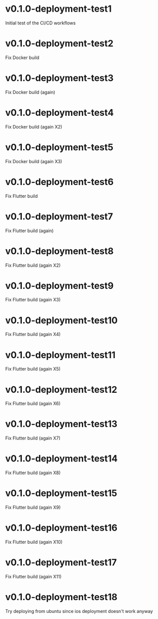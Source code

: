 # v0.1.0-deployment-test1
Initial test of the CI/CD workflows

# v0.1.0-deployment-test2
Fix Docker build

# v0.1.0-deployment-test3
Fix Docker build (again)

# v0.1.0-deployment-test4
Fix Docker build (again X2)

# v0.1.0-deployment-test5
Fix Docker build (again X3)

# v0.1.0-deployment-test6
Fix Flutter build

# v0.1.0-deployment-test7
Fix Flutter build (again)

# v0.1.0-deployment-test8
Fix Flutter build (again X2)

# v0.1.0-deployment-test9
Fix Flutter build (again X3)

# v0.1.0-deployment-test10
Fix Flutter build (again X4)

# v0.1.0-deployment-test11
Fix Flutter build (again X5)

# v0.1.0-deployment-test12
Fix Flutter build (again X6)

# v0.1.0-deployment-test13
Fix Flutter build (again X7)

# v0.1.0-deployment-test14
Fix Flutter build (again X8)

# v0.1.0-deployment-test15
Fix Flutter build (again X9)

# v0.1.0-deployment-test16
Fix Flutter build (again X10)

# v0.1.0-deployment-test17
Fix Flutter build (again X11)

# v0.1.0-deployment-test18
Try deploying from ubuntu since ios
deployment doesn't work anyway
